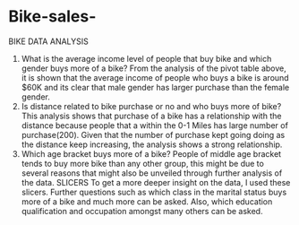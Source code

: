 # Bike-sales-
BIKE DATA ANALYSIS
1.	What is the average income level of people that buy bike and which gender buys more of a bike?
From the analysis of the pivot table above, it is shown that the average income of people who buys a bike is around $60K and its clear that male gender has larger purchase than the female gender. 
2.	Is distance related  to bike purchase or no and who buys more of bike?
This analysis shows that purchase of a bike has a relationship with the distance because people that a within the 0-1 Miles has large number of purchase(200). Given that the number of purchase kept going doing as the distance keep increasing, the analysis shows a strong relationship.
3.	Which age bracket buys more of a bike?
People of middle age bracket tends to buy more bike than any other group, this might be due to several reasons that might also be unveiled through further analysis of the data.
SLICERS
To get a more deeper insight on the data, I used these slicers. Further questions such as which class in the marital status buys more of a bike and much more can be asked. Also, which education qualification and occupation amongst many others can be asked.
